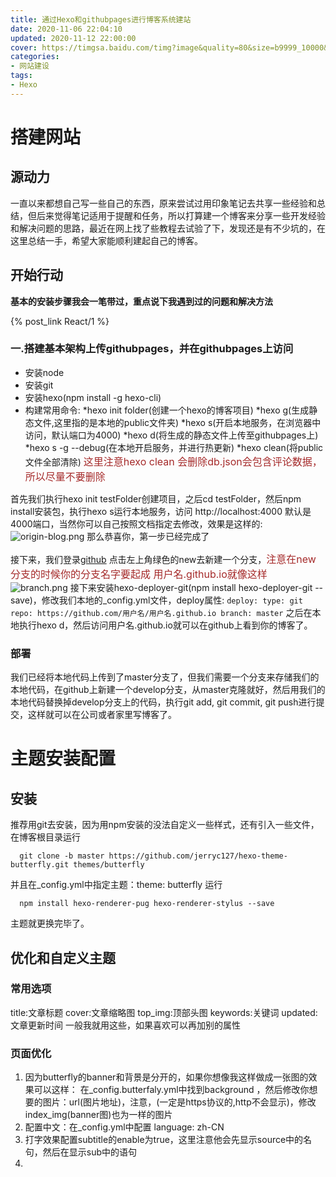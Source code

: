 ```yaml
---
title: 通过Hexo和githubpages进行博客系统建站
date: 2020-11-06 22:04:10
updated: 2020-11-12 22:00:00
cover: https://timgsa.baidu.com/timg?image&quality=80&size=b9999_10000&sec=1604652792554&di=b8fd43fd5f3d18ab469309fde6ac0ac3&imgtype=0&src=http%3A%2F%2Fphotocdn.sohu.com%2F20150803%2Fmp25547608_1438592770226_5.jpeg
categories:
- 网站建设
tags:
- Hexo
---
```

# 搭建网站

## 源动力

一直以来都想自己写一些自己的东西，原来尝试过用印象笔记去共享一些经验和总结，但后来觉得笔记适用于提醒和任务，所以打算建一个博客来分享一些开发经验和解决问题的思路，最近在网上找了些教程去试验了下，发现还是有不少坑的，在这里总结一手，希望大家能顺利建起自己的博客。

## 开始行动

**基本的安装步骤我会一笔带过，重点说下我遇到过的问题和解决方法**

{% post_link React/1 %}

### 一.搭建基本架构上传githubpages，并在githubpages上访问

* 安装node
* 安装git
* 安装hexo(npm install -g hexo-cli)
* 构建常用命令:
          *hexo init folder(创建一个hexo的博客项目)
          *hexo g(生成静态文件,这里指的是本地的public文件夹)
          *hexo s(开启本地服务，在浏览器中访问，默认端口为4000)
          *hexo d(将生成的静态文件上传至githubpages上)
          *hexo s -g --debug(在本地开启服务，并进行热更新)
          *hexo clean(将public文件全部清除)
<font color=#A52A2A size=3 >这里注意hexo clean 会删除db.json会包含评论数据，所以尽量不要删除</font>


首先我们执行hexo init testFolder创建项目，之后cd testFolder，然后npm install安装包，执行hexo s运行本地服务，访问 http://localhost:4000 默认是4000端口，当然你可以自己按照文档指定去修改，效果是这样的:
![origin-blog.png](https://i.loli.net/2020/11/07/YQtDEsaUPSolueI.jpg)
那么恭喜你，第一步已经完成了

接下来，我们登录[github](https://github.com/)
点击左上角绿色的new去新建一个分支，<font color=#A52A2A size=3 >注意在new分支的时候你的分支名字要起成  用户名.github.io就像这样</font>
![branch.png](https://i.loli.net/2020/11/11/jHnzqtfJsO2S8Pw.jpg)
接下来安装hexo-deployer-git(npm install hexo-deployer-git --save)，修改我们本地的_config.yml文件，deploy属性:
    ```
    deploy:
      type: git
      repo: https://github.com/用户名/用户名.github.io
      branch: master
    ```
之后在本地执行hexo d，然后访问用户名.github.io就可以在github上看到你的博客了。
### 部署
  我们已经将本地代码上传到了master分支了，但我们需要一个分支来存储我们的本地代码，在github上新建一个develop分支，从master克隆就好，然后用我们的本地代码替换掉develop分支上的代码，执行git add, git commit, git push进行提交，这样就可以在公司或者家里写博客了。

# 主题安装配置

## 安装

推荐用git去安装，因为用npm安装的没法自定义一些样式，还有引入一些文件，在博客根目录运行
```
  git clone -b master https://github.com/jerryc127/hexo-theme-butterfly.git themes/butterfly
```
  并且在_config.yml中指定主题：theme: butterfly
运行
```
  npm install hexo-renderer-pug hexo-renderer-stylus --save
```
主题就更换完毕了。

## 优化和自定义主题
### 常用选项
   title:文章标题
   cover:文章缩略图
   top_img:顶部头图
   keywords:关键词
   updated:文章更新时间
一般我就用这些，如果喜欢可以再加别的属性
### 页面优化

   1. 因为butterfly的banner和背景是分开的，如果你想像我这样做成一张图的效果可以这样：
   在_config.butterfaly.yml中找到background ，然后修改你想要的图片：url(图片地址)，注意，(一定是https协议的,http不会显示)，修改index_img(banner图)也为一样的图片
   2. 配置中文：在_config.yml中配置 language: zh-CN
   3. 打字效果配置subtitle的enable为true，这里注意他会先显示source中的名句，然后在显示sub中的语句
   4. 







